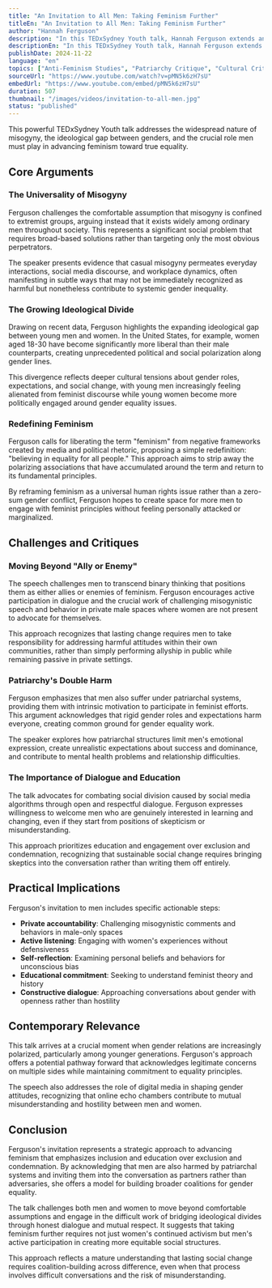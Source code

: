 ```yaml
---
title: "An Invitation to All Men: Taking Feminism Further"
titleEn: "An Invitation to All Men: Taking Feminism Further"
author: "Hannah Ferguson"
description: "In this TEDxSydney Youth talk, Hannah Ferguson extends an invitation to all men: to engage more deeply with feminism. She points out that misogyny is not limited to extremists but exists widely among ordinary male populations. The speech explores the growing ideological divide between men and women, calls for redefining the term 'feminism,' and emphasizes that men are also harmed under patriarchy. Ferguson encourages men to move beyond the 'ally or enemy' binary opposition and challenge harmful speech and behavior in private spaces where women are not present through dialogue and education."
descriptionEn: "In this TEDxSydney Youth talk, Hannah Ferguson extends an invitation to all men: to engage more deeply with feminism. She points out that misogyny is not limited to extremists but exists widely among ordinary male populations. The speech explores the growing ideological divide between men and women, calls for redefining the term 'feminism,' and emphasizes that men are also harmed under patriarchy. Ferguson encourages men to move beyond the 'ally or enemy' binary opposition and challenge harmful speech and behavior in private spaces where women are not present through dialogue and education."
publishDate: 2024-11-22
language: "en"
topics: ["Anti-Feminism Studies", "Patriarchy Critique", "Cultural Critique", "Media Representation Critique"]
sourceUrl: "https://www.youtube.com/watch?v=pMN5k6zH7sU"
embedUrl: "https://www.youtube.com/embed/pMN5k6zH7sU"
duration: 507
thumbnail: "/images/videos/invitation-to-all-men.jpg"
status: "published"
---
```


This powerful TEDxSydney Youth talk addresses the widespread nature of misogyny, the ideological gap between genders, and the crucial role men must play in advancing feminism toward true equality.

## Core Arguments

### The Universality of Misogyny
Ferguson challenges the comfortable assumption that misogyny is confined to extremist groups, arguing instead that it exists widely among ordinary men throughout society. This represents a significant social problem that requires broad-based solutions rather than targeting only the most obvious perpetrators.

The speaker presents evidence that casual misogyny permeates everyday interactions, social media discourse, and workplace dynamics, often manifesting in subtle ways that may not be immediately recognized as harmful but nonetheless contribute to systemic gender inequality.

### The Growing Ideological Divide
Drawing on recent data, Ferguson highlights the expanding ideological gap between young men and women. In the United States, for example, women aged 18-30 have become significantly more liberal than their male counterparts, creating unprecedented political and social polarization along gender lines.

This divergence reflects deeper cultural tensions about gender roles, expectations, and social change, with young men increasingly feeling alienated from feminist discourse while young women become more politically engaged around gender equality issues.

### Redefining Feminism
Ferguson calls for liberating the term "feminism" from negative frameworks created by media and political rhetoric, proposing a simple redefinition: "believing in equality for all people." This approach aims to strip away the polarizing associations that have accumulated around the term and return to its fundamental principles.

By reframing feminism as a universal human rights issue rather than a zero-sum gender conflict, Ferguson hopes to create space for more men to engage with feminist principles without feeling personally attacked or marginalized.

## Challenges and Critiques

### Moving Beyond "Ally or Enemy"
The speech challenges men to transcend binary thinking that positions them as either allies or enemies of feminism. Ferguson encourages active participation in dialogue and the crucial work of challenging misogynistic speech and behavior in private male spaces where women are not present to advocate for themselves.

This approach recognizes that lasting change requires men to take responsibility for addressing harmful attitudes within their own communities, rather than simply performing allyship in public while remaining passive in private settings.

### Patriarchy's Double Harm
Ferguson emphasizes that men also suffer under patriarchal systems, providing them with intrinsic motivation to participate in feminist efforts. This argument acknowledges that rigid gender roles and expectations harm everyone, creating common ground for gender equality work.

The speaker explores how patriarchal structures limit men's emotional expression, create unrealistic expectations about success and dominance, and contribute to mental health problems and relationship difficulties.

### The Importance of Dialogue and Education
The talk advocates for combating social division caused by social media algorithms through open and respectful dialogue. Ferguson expresses willingness to welcome men who are genuinely interested in learning and changing, even if they start from positions of skepticism or misunderstanding.

This approach prioritizes education and engagement over exclusion and condemnation, recognizing that sustainable social change requires bringing skeptics into the conversation rather than writing them off entirely.

## Practical Implications

Ferguson's invitation to men includes specific actionable steps:

- **Private accountability**: Challenging misogynistic comments and behaviors in male-only spaces
- **Active listening**: Engaging with women's experiences without defensiveness
- **Self-reflection**: Examining personal beliefs and behaviors for unconscious bias
- **Educational commitment**: Seeking to understand feminist theory and history
- **Constructive dialogue**: Approaching conversations about gender with openness rather than hostility

## Contemporary Relevance

This talk arrives at a crucial moment when gender relations are increasingly polarized, particularly among younger generations. Ferguson's approach offers a potential pathway forward that acknowledges legitimate concerns on multiple sides while maintaining commitment to equality principles.

The speech also addresses the role of digital media in shaping gender attitudes, recognizing that online echo chambers contribute to mutual misunderstanding and hostility between men and women.

## Conclusion

Ferguson's invitation represents a strategic approach to advancing feminism that emphasizes inclusion and education over exclusion and condemnation. By acknowledging that men are also harmed by patriarchal systems and inviting them into the conversation as partners rather than adversaries, she offers a model for building broader coalitions for gender equality.

The talk challenges both men and women to move beyond comfortable assumptions and engage in the difficult work of bridging ideological divides through honest dialogue and mutual respect. It suggests that taking feminism further requires not just women's continued activism but men's active participation in creating more equitable social structures.

This approach reflects a mature understanding that lasting social change requires coalition-building across difference, even when that process involves difficult conversations and the risk of misunderstanding.